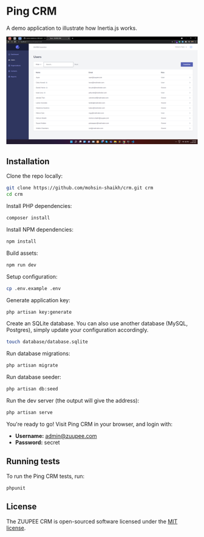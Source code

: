 # Ping CRM

A demo application to illustrate how Inertia.js works.

![](https://raw.githubusercontent.com/mohsin-shaikh/crm/master/zuupee-crm.png)

## Installation

Clone the repo locally:

```sh
git clone https://github.com/mohsin-shaikh/crm.git crm
cd crm
```

Install PHP dependencies:

```sh
composer install
```

Install NPM dependencies:

```sh
npm install
```

Build assets:

```sh
npm run dev
```

Setup configuration:

```sh
cp .env.example .env
```

Generate application key:

```sh
php artisan key:generate
```

Create an SQLite database. You can also use another database (MySQL, Postgres), simply update your configuration accordingly.

```sh
touch database/database.sqlite
```

Run database migrations:

```sh
php artisan migrate
```

Run database seeder:

```sh
php artisan db:seed
```

Run the dev server (the output will give the address):

```sh
php artisan serve
```

You're ready to go! Visit Ping CRM in your browser, and login with:

- **Username:** admin@zuupee.com
- **Password:** secret

## Running tests

To run the Ping CRM tests, run:

```
phpunit
```

## License

The ZUUPEE CRM is open-sourced software licensed under the [MIT license](https://opensource.org/licenses/MIT).
